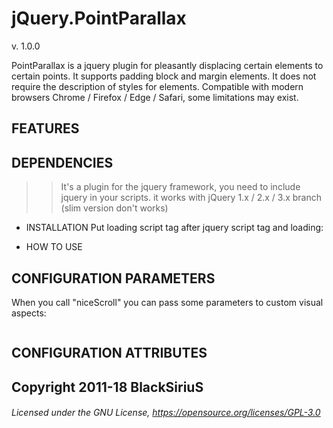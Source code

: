 # jQuery.PointParallax
v. 1.0.0 

PointParallax is a jquery plugin for pleasantly displacing certain elements to certain points. It supports padding block and margin elements. It does not require the description of styles for elements. Compatible with modern browsers Chrome / Firefox / Edge / Safari, some limitations may exist.


## FEATURES

## DEPENDENCIES
>> It's a plugin for the jquery framework, you need to include jquery in your scripts.
>> it works with jQuery 1.x / 2.x / 3.x branch (slim version don't works)


* INSTALLATION
Put loading script tag after jquery script tag and loading:

<script src="jquery.jquery.pointparallax.js"></script>


* HOW TO USE

## CONFIGURATION PARAMETERS
When you call "niceScroll" you can pass some parameters to custom visual aspects:
```javascript
```
## CONFIGURATION ATTRIBUTES
## Copyright 2011-18 BlackSiriuS

###### Licensed under the GNU License, https://opensource.org/licenses/GPL-3.0